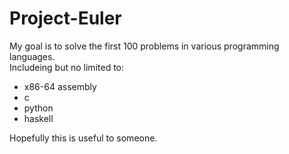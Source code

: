 # Project-Euler

My goal is to solve the first 100 problems in various programming languages.  
Includeing but no limited to:  

- x86-64 assembly
- c
- python
- haskell

Hopefully this is useful to someone.  


